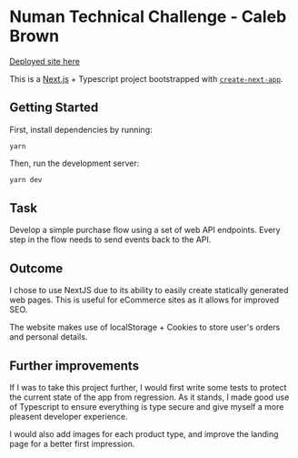 # Numan Technical Challenge - Caleb Brown

[Deployed site here](https://numan-technical-challenge.vercel.app/)

This is a [Next.js](https://nextjs.org/) + Typescript project bootstrapped with [`create-next-app`](https://github.com/vercel/next.js/tree/canary/packages/create-next-app).

## Getting Started

First, install dependencies by running:
```
yarn
```

Then, run the development server:

```bash
yarn dev
```

## Task

Develop a simple purchase flow using a set of web API endpoints. Every step in the flow needs to send events back to the API.

## Outcome

I chose to use NextJS due to its ability to easily create statically generated web pages. This is useful for eCommerce sites as it allows for improved SEO.

The website makes use of localStorage + Cookies to store user's orders and personal details.


## Further improvements

If I was to take this project further, I would first write some tests to protect the current state of the app from regression. As it stands, I made good use of Typescript to ensure everything is type secure and give myself a more pleasent developer experience.

I would also add images for each product type, and improve the landing page for a better first impression.


